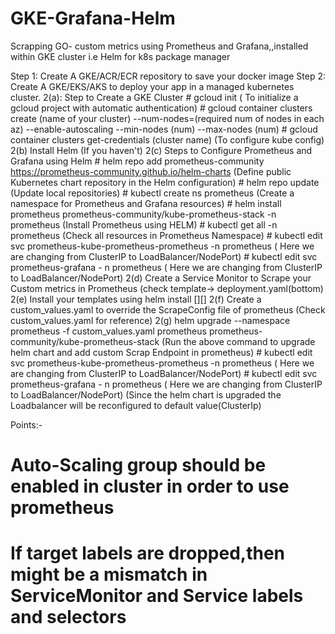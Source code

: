 # GKE-Grafana-Helm
Scrapping GO- custom metrics using Prometheus and Grafana,,installed within GKE cluster i.e Helm for k8s package manager

Step 1: Create A GKE/ACR/ECR repository to save your docker image
Step 2: Create A GKE/EKS/AKS to deploy your app in a managed kubernetes cluster.
      2(a): Step to Create a GKE Cluster
          # gcloud init ( To initialize  a gcloud project with automatic authentication)
          # gcloud container clusters create (name of your cluster) --num-nodes=(required num of nodes in each az) --enable-autoscaling  --min-nodes (num)   --max-nodes (num)
          # gcloud container clusters get-credentials (cluster name)  (To configure kube config)
      2(b) Install Helm (If you haven't)
      2(c) Steps to Configure Prometheus and  Grafana using Helm
          # helm repo add prometheus-community https://prometheus-community.github.io/helm-charts (Define public Kubernetes chart repository in the Helm configuration)
          # helm repo update (Update local repositories)
          # kubectl create ns prometheus (Create a namespace for Prometheus and Grafana resources)
          # helm install prometheus prometheus-community/kube-prometheus-stack -n prometheus (Install Prometheus using HELM)
          # kubectl get all -n prometheus (Check all resources in Prometheus Namespace)
          # kubectl edit svc prometheus-kube-prometheus-prometheus -n prometheus ( Here we are changing from ClusterIP to LoadBalancer/NodePort)
          # kubectl edit svc prometheus-grafana - n prometheus ( Here we are changing from ClusterIP to LoadBalancer/NodePort)
       2(d) Create  a Service Monitor to Scrape your Custom metrics in Prometheus
           (check template-> deployment.yaml(bottom)
       2(e) Install your templates using helm install [][]
       2(f) Create a custom_values.yaml to override the ScrapeConfig  file of prometheus (Check custom_values.yaml for reference)
       2(g) helm upgrade   --namespace prometheus   -f custom_values.yaml   prometheus prometheus-community/kube-prometheus-stack
            (Run the above command to upgrade  helm chart and  add custom Scrap Endpoint in prometheus)
            # kubectl edit svc prometheus-kube-prometheus-prometheus -n prometheus ( Here we are changing from ClusterIP to LoadBalancer/NodePort)
            # kubectl edit svc prometheus-grafana - n prometheus ( Here we are changing from ClusterIP to LoadBalancer/NodePort)
            (Since the helm chart is upgraded the Loadbalancer will be reconfigured to default value(ClusterIp)
        
        
Points:-
  # Auto-Scaling group should be  enabled in cluster in order to use prometheus
  # If target labels are dropped,then might be a mismatch in ServiceMonitor and Service labels and selectors
          
            
            

        

          

